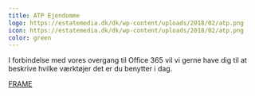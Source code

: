 ```yaml
---
title: ATP Ejendomme
logo: https://estatemedia.dk/dk/wp-content/uploads/2018/02/atp.png
icon: https://estatemedia.dk/dk/wp-content/uploads/2018/02/atp.png
color: green
---
```


I forbindelse med vores overgang til Office 365 vil vi gerne have dig til at beskrive hvilke værktøjer det er du benytter i dag.

[FRAME](https://forms.office.com/Pages/ResponsePage.aspx?id=ybiW36FRz0C4sUUUvo6WaOUu0FiAr4FPsUQXNLd8AslUQjVFOFUzNTlTSk1PQ0FWMkZZQ1ExTFBKNy4u&embed=true)
